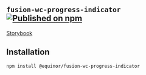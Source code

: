 <!--prettier-ignore-start-->
## `fusion-wc-progress-indicator` [![Published on npm](https://img.shields.io/npm/v/@equinor/fusion-wc-progress-indicator.svg)](https://www.npmjs.com/package/@equinor/fusion-wc-progress-indicator)

[Storybook](https://equinor.github.io/fusion-web-components/?path=/docs/general-loader--default-story)

## Installation
```sh
npm install @equinor/fusion-wc-progress-indicator
```
